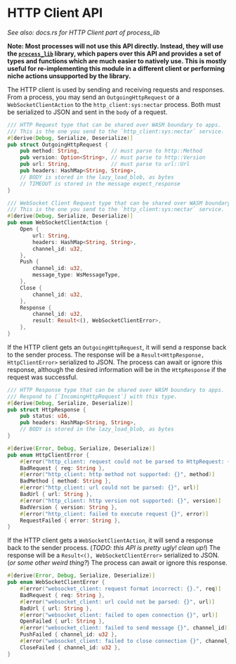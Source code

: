 # HTTP Client API

*See also: docs.rs for HTTP Client part of process_lib*

**Note: Most processes will not use this API directly. Instead, they will use the [`process_lib`](./process_stdlib/overview.md) library, which papers over this API and provides a set of types and functions which are much easier to natively use. This is mostly useful for re-implementing this module in a different client or performing niche actions unsupported by the library.**

The HTTP client is used by sending and receiving requests and responses.
From a process, you may send an `OutgoingHttpRequest` or a `WebSocketClientAction` to the `http_client:sys:nectar` process.
Both must be serialized to JSON and sent in the `body` of a request.

```rust
/// HTTP Request type that can be shared over WASM boundary to apps.
/// This is the one you send to the `http_client:sys:nectar` service.
#[derive(Debug, Serialize, Deserialize)]
pub struct OutgoingHttpRequest {
    pub method: String,          // must parse to http::Method
    pub version: Option<String>, // must parse to http::Version
    pub url: String,             // must parse to url::Url
    pub headers: HashMap<String, String>,
    // BODY is stored in the lazy_load_blob, as bytes
    // TIMEOUT is stored in the message expect_response
}
```

```rust
/// WebSocket Client Request type that can be shared over WASM boundary to apps.
/// This is the one you send to the `http_client:sys:nectar` service.
#[derive(Debug, Serialize, Deserialize)]
pub enum WebSocketClientAction {
    Open {
        url: String,
        headers: HashMap<String, String>,
        channel_id: u32,
    },
    Push {
        channel_id: u32,
        message_type: WsMessageType,
    },
    Close {
        channel_id: u32,
    },
    Response {
        channel_id: u32,
        result: Result<(), WebSocketClientError>,
    },
}
```

If the HTTP client gets an `OutgoingHttpRequest`, it will send a response back to the sender process.
The response will be a `Result<HttpResponse, HttpClientError>` serialized to JSON. The process can await or ignore this response, although the desired information will be in the `HttpResponse` if the request was successful.

```rust
/// HTTP Response type that can be shared over WASM boundary to apps.
/// Respond to [`IncomingHttpRequest`] with this type.
#[derive(Debug, Serialize, Deserialize)]
pub struct HttpResponse {
    pub status: u16,
    pub headers: HashMap<String, String>,
    // BODY is stored in the lazy_load_blob, as bytes
}

#[derive(Error, Debug, Serialize, Deserialize)]
pub enum HttpClientError {
    #[error("http_client: request could not be parsed to HttpRequest: {}.", req)]
    BadRequest { req: String },
    #[error("http_client: http method not supported: {}", method)]
    BadMethod { method: String },
    #[error("http_client: url could not be parsed: {}", url)]
    BadUrl { url: String },
    #[error("http_client: http version not supported: {}", version)]
    BadVersion { version: String },
    #[error("http_client: failed to execute request {}", error)]
    RequestFailed { error: String },
}
```

If the HTTP client gets a `WebSocketClientAction`, it will send a response back to the sender process.
(*TODO: this API is pretty ugly! clean up!*)
The response will be a `Result<(), WebSocketClientError>` serialized to JSON.
(*or some other weird thing?*)
The process can await or ignore this response.

```rust
#[derive(Error, Debug, Serialize, Deserialize)]
pub enum WebSocketClientError {
    #[error("websocket_client: request format incorrect: {}.", req)]
    BadRequest { req: String },
    #[error("websocket_client: url could not be parsed: {}", url)]
    BadUrl { url: String },
    #[error("websocket_client: failed to open connection {}", url)]
    OpenFailed { url: String },
    #[error("websocket_client: failed to send message {}", channel_id)]
    PushFailed { channel_id: u32 },
    #[error("websocket_client: failed to close connection {}", channel_id)]
    CloseFailed { channel_id: u32 },
}
```
